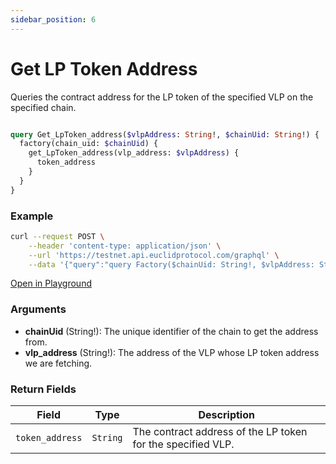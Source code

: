 ```yaml
---
sidebar_position: 6
---
```


# Get LP Token Address

Queries the contract address for the LP token of the specified VLP on the specified chain.

```graphql

query Get_LpToken_address($vlpAddress: String!, $chainUid: String!) {
  factory(chain_uid: $chainUid) {
    get_LpToken_address(vlp_address: $vlpAddress) {
      token_address
    }
  }
}

```

### Example 

```bash
curl --request POST \
    --header 'content-type: application/json' \
    --url 'https://testnet.api.euclidprotocol.com/graphql' \
    --data '{"query":"query Factory($chainUid: String!, $vlpAddress: String!) {\n  factory(chain_uid: $chainUid) {\n    get_LpToken_address(vlp_address: $vlpAddress) {\n      token_address\n    }\n  }\n}","variables":{"chainUid":"stargaze","vlpAddress":"nibi1wqnpwmumkgj4sn36mz7r2m3mwh057ekadn2f3lqu8h2qhmqr2cysapy926"}}'
```
[Open in Playground](https://testnet.api.euclidprotocol.com/?explorerURLState=N4IgJg9gxgrgtgUwHYBcQC4QEcYIE4CeABAGICGUKEhAFACRQAWZAlkgKotjpEDKKeNgHMAhABoidAG4AbAA4BBMGDwIAzmp79BSUQEoiwADpIiRAGYUqtJqyQB9GFx4NmbTmAPHTZokIQo9gAycgAqEADWyPZkyqoaNLJyMXHqmpJJSippXia%2BvlRRDrHZGnm%2BAL7lVUgVIGIgUmSCZABGMuoYIN5mRiC27lx9PH1qKM1CZABeCH1i5X2ZqWUYRH1ILK0sAIwA7lhIcrtw8BFCAFYALGpIAMwAbHBTAOx4AExwt3C7jAAMAKzPBARWJIN7mW4yHAADkYbywjDgWHeUAIajIcgIAE43vc%2BiY6hUgA)

### Arguments

- **chainUid** (String!): The unique identifier of the chain to get the address from.
- **vlp_address** (String!): The address of the VLP whose LP token address we are fetching.

### Return Fields

| **Field**            | **Type**   | **Description**                               |
|------------------|--------|-------------------------------------------|
| `token_address`      | `String` | The contract address of the LP token for the specified VLP.      |